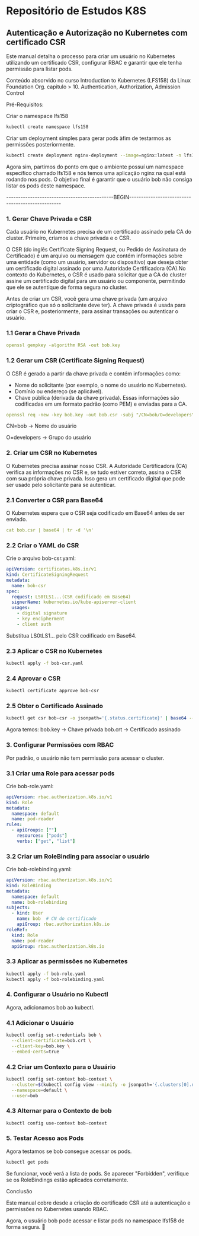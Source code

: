 # Repositório de Estudos K8S

## Autenticação e Autorização no Kubernetes com certificado CSR

Este manual detalha o processo para criar um usuário no Kubernetes utilizando um certificado CSR, configurar RBAC e garantir que ele tenha permissão para listar pods.

Conteúdo absorvido no curso Introduction to Kubernetes (LFS158) da Linux Foundation Org. 
capitulo > 10. Authentication, Authorization, Admission Control

Pré-Requisitos:

Criar o namespace lfs158
```bash
kubectl create namespace lfs158
```
Criar um deployment simples para gerar pods àfim de testarmos as permissões posteriormente.
```bash
kubectl create deployment nginx-deployment --image=nginx:latest -n lfs158
```

Agora sim, partimos do ponto em que o ambiente possuí um namespace específico chamado lfs158 e nós temos uma aplicação nginx na qual está rodando nos pods. O objetivo final é garantir que o usuário bob não consiga listar os pods deste namespace.

---------------------------------------------BEGIN-------------------------------------------------

### 1. Gerar Chave Privada e CSR

Cada usuário no Kubernetes precisa de um certificado assinado pela CA do cluster. Primeiro, criamos a chave privada e o CSR.

O CSR (do inglês Certificate Signing Request, ou Pedido de Assinatura de Certificado) é um arquivo ou mensagem que contém informações sobre uma entidade (como um usuário, servidor ou dispositivo) que deseja obter um certificado digital assinado por uma Autoridade Certificadora (CA).No contexto do Kubernetes, o CSR é usado para solicitar que a CA do cluster assine um certificado digital para um usuário ou componente, permitindo que ele se autentique de forma segura no cluster.

Antes de criar um CSR, você gera uma chave privada (um arquivo criptográfico que só o solicitante deve ter). A chave privada é usada para criar o CSR e, posteriormente, para assinar transações ou autenticar o usuário.

### 1.1 Gerar a Chave Privada
```yaml
openssl genpkey -algorithm RSA -out bob.key
```
### 1.2 Gerar um CSR (Certificate Signing Request)
O CSR é gerado a partir da chave privada e contém informações como:
- Nome do solicitante (por exemplo, o nome do usuário no Kubernetes).
- Domínio ou endereço (se aplicável).
- Chave pública (derivada da chave privada).
Essas informações são codificadas em um formato padrão (como PEM) e enviadas para a CA.
```yaml
openssl req -new -key bob.key -out bob.csr -subj "/CN=bob/O=developers"
```
CN=bob → Nome do usuário

O=developers → Grupo do usuário

### 2. Criar um CSR no Kubernetes

O Kubernetes precisa assinar nosso CSR. A Autoridade Certificadora (CA) verifica as informações no CSR e, se tudo estiver correto, assina o CSR com sua própria chave privada. Isso gera um certificado digital que pode ser usado pelo solicitante para se autenticar.

### 2.1 Converter o CSR para Base64
O Kubernetes espera que o CSR seja codificado em Base64 antes de ser enviado.
```yaml
cat bob.csr | base64 | tr -d '\n'
```
### 2.2 Criar o YAML do CSR

Crie o arquivo bob-csr.yaml:
```yaml
apiVersion: certificates.k8s.io/v1
kind: CertificateSigningRequest
metadata:
  name: bob-csr
spec:
  request: LS0tLS1...(CSR codificado em Base64)
  signerName: kubernetes.io/kube-apiserver-client
  usages:
    - digital signature
    - key encipherment
    - client auth
```
Substitua LS0tLS1... pelo CSR codificado em Base64.

### 2.3 Aplicar o CSR no Kubernetes
```bash
kubectl apply -f bob-csr.yaml
```
### 2.4 Aprovar o CSR
```bash
kubectl certificate approve bob-csr
```
### 2.5 Obter o Certificado Assinado
```bash
kubectl get csr bob-csr -o jsonpath='{.status.certificate}' | base64 --decode > bob.crt
```
Agora temos:
bob.key → Chave privada
bob.crt → Certificado assinado

### 3. Configurar Permissões com RBAC

Por padrão, o usuário não tem permissão para acessar o cluster.

### 3.1 Criar uma Role para acessar pods

Crie bob-role.yaml:
```yaml
apiVersion: rbac.authorization.k8s.io/v1
kind: Role
metadata:
  namespace: default
  name: pod-reader
rules:
  - apiGroups: [""]
    resources: ["pods"]
    verbs: ["get", "list"]
```
### 3.2 Criar um RoleBinding para associar o usuário

Crie bob-rolebinding.yaml:
```yaml
apiVersion: rbac.authorization.k8s.io/v1
kind: RoleBinding
metadata:
  namespace: default
  name: bob-rolebinding
subjects:
  - kind: User
    name: bob  # CN do certificado
    apiGroup: rbac.authorization.k8s.io
roleRef:
  kind: Role
  name: pod-reader
  apiGroup: rbac.authorization.k8s.io
```
### 3.3 Aplicar as permissões no Kubernetes
```bash
kubectl apply -f bob-role.yaml
kubectl apply -f bob-rolebinding.yaml
```
### 4. Configurar o Usuário no Kubectl

Agora, adicionamos bob ao kubectl.

### 4.1 Adicionar o Usuário
```bash
kubectl config set-credentials bob \
  --client-certificate=bob.crt \
  --client-key=bob.key \
  --embed-certs=true
```
### 4.2 Criar um Contexto para o Usuário
```bash
kubectl config set-context bob-context \
  --cluster=$(kubectl config view --minify -o jsonpath='{.clusters[0].name}') \
  --namespace=default \
  --user=bob
```
### 4.3 Alternar para o Contexto de bob
```bash
kubectl config use-context bob-context
```
### 5. Testar Acesso aos Pods

Agora testamos se bob consegue acessar os pods.
```bash
kubectl get pods
```
Se funcionar, você verá a lista de pods. Se aparecer "Forbidden", verifique se os RoleBindings estão aplicados corretamente.

Conclusão

Este manual cobre desde a criação do certificado CSR até a autenticação e permissões no Kubernetes usando RBAC.

Agora, o usuário bob pode acessar e listar pods no namespace lfs158 de forma segura. 🚀